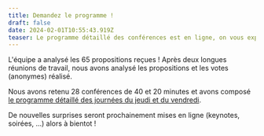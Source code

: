 ```yaml
---
title: Demandez le programme !
draft: false
date: 2024-02-01T10:55:43.919Z
teaser: Le programme détaillé des conférences est en ligne, on vous explique tout.
---
```

L'équipe a analysé les 65 propositions reçues ! Après deux longues réunions de travail, nous avons analysé les propositions et les votes (anonymes) réalisé.

Nous avons retenu 28 conférences de 40 et 20 minutes et avons composé [le programme détaillé des journées du jeudi et du vendredi](/programme/).

De nouvelles surprises seront prochainement mises en ligne (keynotes, soirées, ...) alors à bientot !